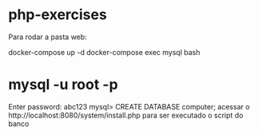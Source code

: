 # php-exercises

Para rodar a pasta web: 

  docker-compose up -d 
  docker-compose exec mysql bash
  # mysql -u root -p
  Enter password: abc123
  mysql> CREATE DATABASE computer;
  acessar o http://localhost:8080/system/install.php para ser executado o script do banco
